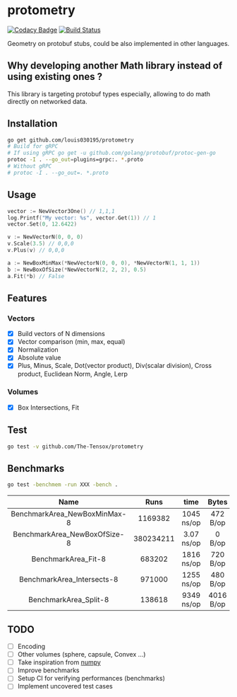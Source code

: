 
# protometry

[![Codacy Badge](https://api.codacy.com/project/badge/Grade/52ed0a7a050c470ababeb6e888d51878)](https://app.codacy.com/gh/The-Tensox/protometry?utm_source=github.com&utm_medium=referral&utm_content=The-Tensox/protometry&utm_campaign=Badge_Grade_Dashboard)
[![Build Status](https://img.shields.io/circleci/project/The-Tensox/protometry/master.svg)](https://circleci.com/gh/The-Tensox/protometry)

Geometry on protobuf stubs, could be also implemented in other languages.

## Why developing another Math library instead of using existing ones ?

This library is targeting protobuf types especially, allowing to do math directly on networked data.

## Installation

```bash
go get github.com/louis030195/protometry
# Build for gRPC
# If using gRPC go get -u github.com/golang/protobuf/protoc-gen-go
protoc -I . --go_out=plugins=grpc:. *.proto
# Without gRPC
# protoc -I . --go_out=. *.proto
```

## Usage

```go
vector := NewVector3One() // 1,1,1
log.Printf("My vector: %s", vector.Get(1)) // 1
vector.Set(0, 12.6422)

v := NewVectorN(0, 0, 0)
v.Scale(3.5) // 0,0,0
v.Plus(v) // 0,0,0

a := NewBoxMinMax(*NewVectorN(0, 0, 0), *NewVectorN(1, 1, 1))
b := NewBoxOfSize(*NewVectorN(2, 2, 2), 0.5)
a.Fit(*b) // False
```

## Features

### Vectors

- [x] Build vectors of N dimensions
- [x] Vector comparison (min, max, equal)
- [x] Normalization
- [x] Absolute value
- [x] Plus, Minus, Scale, Dot(vector product), Div(scalar division), Cross product, Euclidean Norm, Angle, Lerp

### Volumes

- [x] Box Intersections, Fit

## Test

```bash
go test -v github.com/The-Tensox/protometry
```

## Benchmarks

```bash
go test -benchmem -run XXX -bench .
```

|Name   |   Runs   |   time   |   Bytes   |   Allocs   |
|:-----:|:--------:|:--------:|:---------:|:----------:|
|BenchmarkArea_NewBoxMinMax-8   |   1169382   |   1045 ns/op   |   472 B/op  |   13 allocs/op   |
|BenchmarkArea_NewBoxOfSize-8   |   380234211   |   3.07 ns/op   |   0 B/op   |   0 allocs/op   |
|BenchmarkArea_Fit-8   |   683202   |   1816 ns/op   |   720 B/op   |   24 allocs/op   |
|BenchmarkArea_Intersects-8   |   971000   |   1255 ns/op   |   480 B/op   |   16 allocs/op   |
|BenchmarkArea_Split-8   |   138618   |   9349 ns/op   |   4016 B/op   |   112 allocs/op   |

## TODO

- [ ] Encoding
- [ ] Other volumes (sphere, capsule, Convex ...)
- [ ] Take inspiration from [numpy](https://numpy.org)
- [ ] Improve benchmarks
- [ ] Setup CI for verifying performances (benchmarks)
- [ ] Implement uncovered test cases
